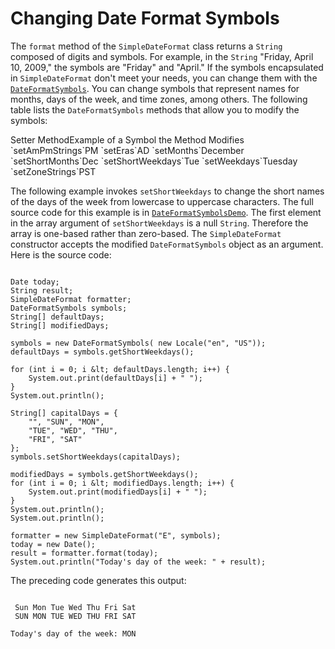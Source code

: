 
# Changing Date Format Symbols

The `format` method of the `SimpleDateFormat` class returns a `String` composed of digits and symbols. For example, in the `String` "Friday, April 10, 2009," the symbols are "Friday" and "April." If the symbols encapsulated in `SimpleDateFormat` don't meet your needs, you can change them with the 
[`DateFormatSymbols`](https://docs.oracle.com/javase/8/docs/api/java/text/DateFormatSymbols.html). You can change symbols that represent names for months, days of the week, and time zones, among others. The following table lists the `DateFormatSymbols` methods that allow you to modify the symbols:
<th id="h1">Setter Method</th><th id="h2">Example of a Symbol the Method Modifies</th>
<td headers="h1">`setAmPmStrings`</td><td headers="h2">PM</td>
<td headers="h1">`setEras`</td><td headers="h2">AD</td>
<td headers="h1">`setMonths`</td><td headers="h2">December</td>
<td headers="h1">`setShortMonths`</td><td headers="h2">Dec</td>
<td headers="h1">`setShortWeekdays`</td><td headers="h2">Tue</td>
<td headers="h1">`setWeekdays`</td><td headers="h2">Tuesday</td>
<td headers="h1">`setZoneStrings`</td><td headers="h2">PST</td>

The following example invokes `setShortWeekdays` to change the short names of the days of the week from lowercase to uppercase characters. The full source code for this example is in 
[`DateFormatSymbolsDemo`](examples/DateFormatSymbolsDemo.java). The first element in the array argument of `setShortWeekdays` is a null `String`. Therefore the array is one-based rather than zero-based. The `SimpleDateFormat` constructor accepts the modified `DateFormatSymbols` object as an argument. Here is the source code:

```

Date today;
String result;
SimpleDateFormat formatter;
DateFormatSymbols symbols;
String[] defaultDays;
String[] modifiedDays;

symbols = new DateFormatSymbols( new Locale("en", "US"));
defaultDays = symbols.getShortWeekdays();

for (int i = 0; i &lt; defaultDays.length; i++) {
    System.out.print(defaultDays[i] + " ");
}
System.out.println();

String[] capitalDays = {
    "", "SUN", "MON",
    "TUE", "WED", "THU",
    "FRI", "SAT"
};
symbols.setShortWeekdays(capitalDays);

modifiedDays = symbols.getShortWeekdays();
for (int i = 0; i &lt; modifiedDays.length; i++) {
    System.out.print(modifiedDays[i] + " ");
}
System.out.println();
System.out.println();

formatter = new SimpleDateFormat("E", symbols);
today = new Date();
result = formatter.format(today);
System.out.println("Today's day of the week: " + result);

```

The preceding code generates this output:

```

 Sun Mon Tue Wed Thu Fri Sat 
 SUN MON TUE WED THU FRI SAT 

Today's day of the week: MON

```
